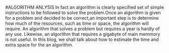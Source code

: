 #ALGORITHM ANLYSIS
  In fact an algorithm is clearly specified set of simple instructions to be followed to solve the
problem.Once an algorithm is given for a problem and decided to be correct,an important step is to
determine how much of the resources, such as time or space, the algorithm will require. An algorithm that
solves a problem but requires a year is hardly of any use. Likewise, an algorithm that requires a gigabyte
of main memmory is not useful.
  In this blog, we shall talk about how to estimate the time and extra space for the an algorithm.
	


